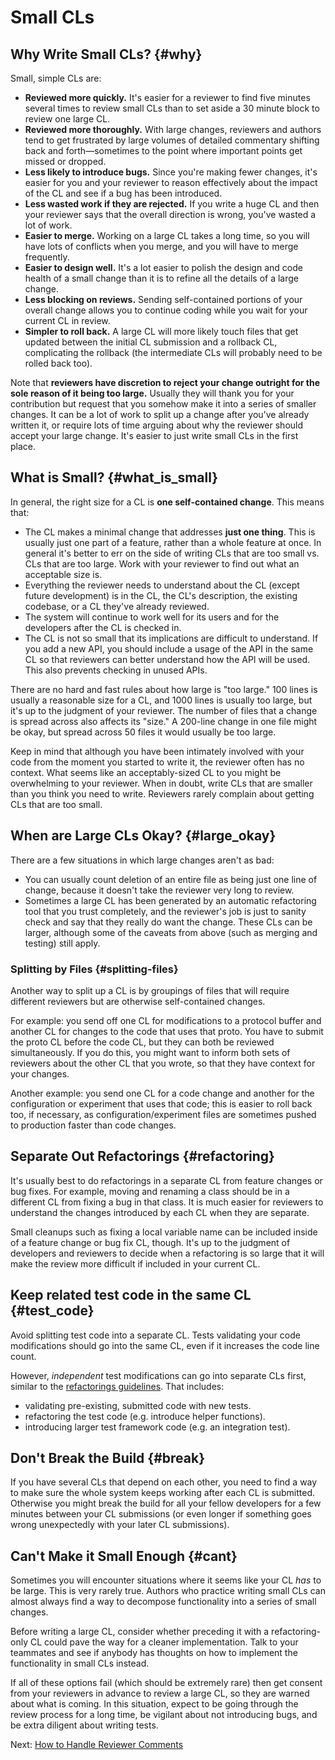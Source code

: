 # Small CLs

## Why Write Small CLs? {#why}

Small, simple CLs are:

- **Reviewed more quickly.** It's easier for a reviewer to find five minutes
  several times to review small CLs than to set aside a 30 minute block to
  review one large CL.
- **Reviewed more thoroughly.** With large changes, reviewers and authors tend
  to get frustrated by large volumes of detailed commentary shifting back and
  forth—sometimes to the point where important points get missed or dropped.
- **Less likely to introduce bugs.** Since you're making fewer changes, it's
  easier for you and your reviewer to reason effectively about the impact of
  the CL and see if a bug has been introduced.
- **Less wasted work if they are rejected.** If you write a huge CL and then
  your reviewer says that the overall direction is wrong, you've wasted a lot
  of work.
- **Easier to merge.** Working on a large CL takes a long time, so you will
  have lots of conflicts when you merge, and you will have to merge
  frequently.
- **Easier to design well.** It's a lot easier to polish the design and code
  health of a small change than it is to refine all the details of a large
  change.
- **Less blocking on reviews.** Sending self-contained portions of your
  overall change allows you to continue coding while you wait for your current
  CL in review.
- **Simpler to roll back.** A large CL will more likely touch files that get
  updated between the initial CL submission and a rollback CL, complicating
  the rollback (the intermediate CLs will probably need to be rolled back
  too).

Note that **reviewers have discretion to reject your change outright for the
sole reason of it being too large.** Usually they will thank you for your
contribution but request that you somehow make it into a series of smaller
changes. It can be a lot of work to split up a change after you've already
written it, or require lots of time arguing about why the reviewer should accept
your large change. It's easier to just write small CLs in the first place.

## What is Small? {#what_is_small}

In general, the right size for a CL is **one self-contained change**. This means
that:

- The CL makes a minimal change that addresses **just one thing**. This is
  usually just one part of a feature, rather than a whole feature at once. In
  general it's better to err on the side of writing CLs that are too small vs.
  CLs that are too large. Work with your reviewer to find out what an
  acceptable size is.
- Everything the reviewer needs to understand about the CL (except future
  development) is in the CL, the CL's description, the existing codebase, or a
  CL they've already reviewed.
- The system will continue to work well for its users and for the developers
  after the CL is checked in.
- The CL is not so small that its implications are difficult to understand. If
  you add a new API, you should include a usage of the API in the same CL so
  that reviewers can better understand how the API will be used. This also
  prevents checking in unused APIs.

There are no hard and fast rules about how large is "too large." 100 lines is
usually a reasonable size for a CL, and 1000 lines is usually too large, but
it's up to the judgment of your reviewer. The number of files that a change is
spread across also affects its "size." A 200-line change in one file might be
okay, but spread across 50 files it would usually be too large.

Keep in mind that although you have been intimately involved with your code from
the moment you started to write it, the reviewer often has no context. What
seems like an acceptably-sized CL to you might be overwhelming to your reviewer.
When in doubt, write CLs that are smaller than you think you need to write.
Reviewers rarely complain about getting CLs that are too small.

## When are Large CLs Okay? {#large_okay}

There are a few situations in which large changes aren't as bad:

- You can usually count deletion of an entire file as being just one line of
  change, because it doesn't take the reviewer very long to review.
- Sometimes a large CL has been generated by an automatic refactoring tool
  that you trust completely, and the reviewer's job is just to sanity check
  and say that they really do want the change. These CLs can be larger,
  although some of the caveats from above (such as merging and testing) still
  apply.

### Splitting by Files {#splitting-files}

Another way to split up a CL is by groupings of files that will require
different reviewers but are otherwise self-contained changes.

For example: you send off one CL for modifications to a protocol buffer and
another CL for changes to the code that uses that proto. You have to submit the
proto CL before the code CL, but they can both be reviewed simultaneously. If
you do this, you might want to inform both sets of reviewers about the other CL
that you wrote, so that they have context for your changes.

Another example: you send one CL for a code change and another for the
configuration or experiment that uses that code; this is easier to roll back
too, if necessary, as configuration/experiment files are sometimes pushed to
production faster than code changes.

## Separate Out Refactorings {#refactoring}

It's usually best to do refactorings in a separate CL from feature changes or
bug fixes. For example, moving and renaming a class should be in a different CL
from fixing a bug in that class. It is much easier for reviewers to understand
the changes introduced by each CL when they are separate.

Small cleanups such as fixing a local variable name can be included inside of a
feature change or bug fix CL, though. It's up to the judgment of developers and
reviewers to decide when a refactoring is so large that it will make the review
more difficult if included in your current CL.

## Keep related test code in the same CL {#test_code}

Avoid splitting test code into a separate CL. Tests validating your code
modifications should go into the same CL, even if it increases the code line
count.

However, <i>independent</i> test modifications can go into separate CLs first,
similar to the [refactorings guidelines](#refactoring). That includes:

- validating pre-existing, submitted code with new tests.
- refactoring the test code (e.g. introduce helper functions).
- introducing larger test framework code (e.g. an integration test).

## Don't Break the Build {#break}

If you have several CLs that depend on each other, you need to find a way to
make sure the whole system keeps working after each CL is submitted. Otherwise
you might break the build for all your fellow developers for a few minutes
between your CL submissions (or even longer if something goes wrong unexpectedly
with your later CL submissions).

## Can't Make it Small Enough {#cant}

Sometimes you will encounter situations where it seems like your CL *has* to be
large. This is very rarely true. Authors who practice writing small CLs can
almost always find a way to decompose functionality into a series of small
changes.

Before writing a large CL, consider whether preceding it with a refactoring-only
CL could pave the way for a cleaner implementation. Talk to your teammates and
see if anybody has thoughts on how to implement the functionality in small CLs
instead.

If all of these options fail (which should be extremely rare) then get consent
from your reviewers in advance to review a large CL, so they are warned about
what is coming. In this situation, expect to be going through the review process
for a long time, be vigilant about not introducing bugs, and be extra diligent
about writing tests.

Next: [How to Handle Reviewer Comments](handling-comments.md)
